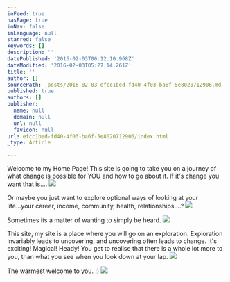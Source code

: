 ```yaml
---
inFeed: true
hasPage: true
inNav: false
inLanguage: null
starred: false
keywords: []
description: ''
datePublished: '2016-02-03T06:12:10.968Z'
dateModified: '2016-02-03T05:27:14.261Z'
title: ''
author: []
sourcePath: _posts/2016-02-03-efcc1bed-fd40-4f03-ba6f-5e8020712906.md
published: true
authors: []
publisher:
  name: null
  domain: null
  url: null
  favicon: null
url: efcc1bed-fd40-4f03-ba6f-5e8020712906/index.html
_type: Article

---
```

Welcome to my Home Page!  This site is going to take you on a journey of what change is possible for YOU and how to go about it. If it's change you want that is....
![](https://the-grid-user-content.s3-us-west-2.amazonaws.com/42ea1b2d-7ca5-46ce-90ab-4956d85816fa.jpg)

Or maybe you just want to explore optional ways of looking at your life...your career, income, community, health, relationships....? ![](https://the-grid-user-content.s3-us-west-2.amazonaws.com/f4744e34-24d2-4ea2-b54d-e2d0e8f01df5.jpg)

Sometimes its a matter of wanting to simply be heard. ![](https://the-grid-user-content.s3-us-west-2.amazonaws.com/89aa2df7-1604-40fc-acc7-b943b53b6524.jpg)

This site, my site is a place where you will go on an exploration. Exploration invariably leads to uncovering, and uncovering often leads to change.  It's exciting! Magical! Heady!  You get to realise that there is a whole lot more to you, than what you see when you look down at your lap. ![](https://the-grid-user-content.s3-us-west-2.amazonaws.com/6ee8c4c7-c06a-44fd-be6e-d5e09c11f602.jpg)

The warmest welcome to you. :)
![](https://the-grid-user-content.s3-us-west-2.amazonaws.com/432d4787-54a3-4040-be5b-3a3271e5ae44.jpg)